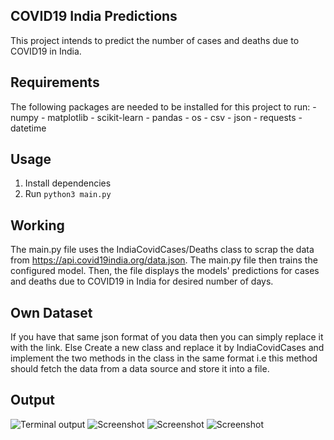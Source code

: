 ## COVID19 India Predictions
This project intends to predict the number of cases and deaths due to COVID19 in India.

## Requirements
 The following packages are needed to be installed for this project to run:
    - numpy
    - matplotlib
    - scikit-learn
    - pandas
    - os
    - csv
    - json
    - requests
    - datetime
## Usage

1. Install dependencies
2. Run `python3 main.py`

## Working

The main.py file uses the IndiaCovidCases/Deaths class to scrap the data from https://api.covid19india.org/data.json.
The main.py file then trains the configured model.
Then, the file displays the models' predictions for cases and deaths due to COVID19 in India for desired number of days.


## Own Dataset

If you have that same json format of you data then you can simply replace it with the link.
Else
Create a new  class and replace it by IndiaCovidCases and implement the two methods in the class in the same format i.e  this method should fetch the data from a data source and store it into a file.

## Output

![Terminal output](Figure_1.png)
![Screenshot](Figure_2.png)
![Screenshot](Figure_3.png)
![Screenshot](Figure_4.png)
